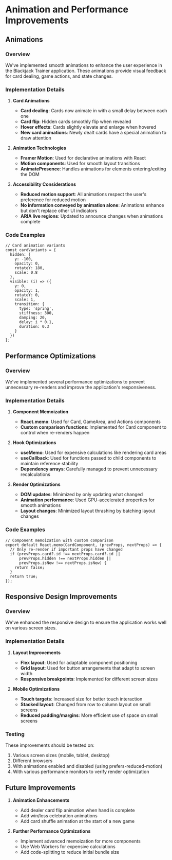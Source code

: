 # Animation and Performance Improvements

## Animations

### Overview

We've implemented smooth animations to enhance the user experience in the Blackjack Trainer application. These animations provide visual feedback for card dealing, game actions, and state changes.

### Implementation Details

1. **Card Animations**
   - **Card dealing**: Cards now animate in with a small delay between each one
   - **Card flip**: Hidden cards smoothly flip when revealed
   - **Hover effects**: Cards slightly elevate and enlarge when hovered
   - **New card animations**: Newly dealt cards have a special animation to draw attention

2. **Animation Technologies**
   - **Framer Motion**: Used for declarative animations with React
   - **Motion components**: Used for smooth layout transitions
   - **AnimatePresence**: Handles animations for elements entering/exiting the DOM

3. **Accessibility Considerations**
   - **Reduced motion support**: All animations respect the user's preference for reduced motion
   - **No information conveyed by animation alone**: Animations enhance but don't replace other UI indicators
   - **ARIA live regions**: Updated to announce changes when animations complete

### Code Examples

```tsx
// Card animation variants
const cardVariants = {
  hidden: { 
    y: -100, 
    opacity: 0, 
    rotateY: 180,
    scale: 0.8
  },
  visible: (i) => ({ 
    y: 0, 
    opacity: 1, 
    rotateY: 0,
    scale: 1,
    transition: { 
      type: 'spring',
      stiffness: 300,
      damping: 20,
      delay: i * 0.1,
      duration: 0.3
    }
  })
};
```

## Performance Optimizations

### Overview

We've implemented several performance optimizations to prevent unnecessary re-renders and improve the application's responsiveness.

### Implementation Details

1. **Component Memoization**
   - **React.memo**: Used for Card, GameArea, and Actions components
   - **Custom comparison functions**: Implemented for Card component to control when re-renders happen

2. **Hook Optimizations**
   - **useMemo**: Used for expensive calculations like rendering card areas
   - **useCallback**: Used for functions passed to child components to maintain reference stability
   - **Dependency arrays**: Carefully managed to prevent unnecessary recalculations

3. **Render Optimizations**
   - **DOM updates**: Minimized by only updating what changed
   - **Animation performance**: Used GPU-accelerated properties for smooth animations
   - **Layout changes**: Minimized layout thrashing by batching layout changes

### Code Examples

```tsx
// Component memoization with custom comparison
export default React.memo(CardComponent, (prevProps, nextProps) => {
  // Only re-render if important props have changed
  if (prevProps.card?.id !== nextProps.card?.id ||
      prevProps.hidden !== nextProps.hidden ||
      prevProps.isNew !== nextProps.isNew) {
    return false;
  }
  return true;
});
```

## Responsive Design Improvements

### Overview

We've enhanced the responsive design to ensure the application works well on various screen sizes.

### Implementation Details

1. **Layout Improvements**
   - **Flex layout**: Used for adaptable component positioning
   - **Grid layout**: Used for button arrangements that adapt to screen width
   - **Responsive breakpoints**: Implemented for different screen sizes

2. **Mobile Optimizations**
   - **Touch targets**: Increased size for better touch interaction
   - **Stacked layout**: Changed from row to column layout on small screens
   - **Reduced padding/margins**: More efficient use of space on small screens

### Testing

These improvements should be tested on:
1. Various screen sizes (mobile, tablet, desktop)
2. Different browsers
3. With animations enabled and disabled (using prefers-reduced-motion)
4. With various performance monitors to verify render optimization

## Future Improvements

1. **Animation Enhancements**
   - Add dealer card flip animation when hand is complete
   - Add win/loss celebration animations
   - Add card shuffle animation at the start of a new game

2. **Further Performance Optimizations**
   - Implement advanced memoization for more components
   - Use Web Workers for expensive calculations
   - Add code-splitting to reduce initial bundle size
